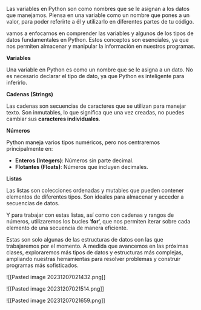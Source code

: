 Las variables en Python son como nombres que se le asignan a los datos que manejamos. Piensa en una variable como un nombre que pones a un valor, para poder referirte a él y utilizarlo en diferentes partes de tu código.

vamos a enfocarnos en comprender las variables y algunos de los tipos de datos fundamentales en Python. Estos conceptos son esenciales, ya que nos permiten almacenar y manipular la información en nuestros programas.

**Variables**

Una variable en Python es como un nombre que se le asigna a un dato. No es necesario declarar el tipo de dato, ya que Python es inteligente para inferirlo.

**Cadenas (Strings)**

Las cadenas son secuencias de caracteres que se utilizan para manejar texto. Son inmutables, lo que significa que una vez creadas, no puedes cambiar sus **caracteres individuales**.

**Números**

Python maneja varios tipos numéricos, pero nos centraremos principalmente en:

- **Enteros (Integers)**: Números sin parte decimal.
- **Flotantes (Floats)**: Números que incluyen decimales.

**Listas**

Las listas son colecciones ordenadas y mutables que pueden contener elementos de diferentes tipos. Son ideales para almacenar y acceder a secuencias de datos.

Y para trabajar con estas listas, así como con cadenas y rangos de números, utilizaremos los bucles ‘**for**‘, que nos permiten iterar sobre cada elemento de una secuencia de manera eficiente.

Estas son solo algunas de las estructuras de datos con las que trabajaremos por el momento. A medida que avancemos en las próximas clases, exploraremos más tipos de datos y estructuras más complejas, ampliando nuestras herramientas para resolver problemas y construir programas más sofisticados.

![[Pasted image 20231207021432.png]]

![[Pasted image 20231207021514.png]]

![[Pasted image 20231207021659.png]]


